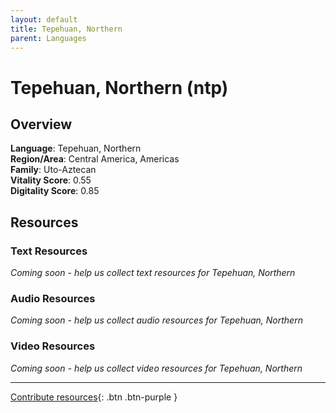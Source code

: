 ```yaml
---
layout: default
title: Tepehuan, Northern
parent: Languages
---
```


# Tepehuan, Northern (ntp)

## Overview

**Language**: Tepehuan, Northern  
**Region/Area**: Central America, Americas  
**Family**: Uto-Aztecan  
**Vitality Score**: 0.55  
**Digitality Score**: 0.85  

## Resources

### Text Resources
*Coming soon - help us collect text resources for Tepehuan, Northern*

### Audio Resources
*Coming soon - help us collect audio resources for Tepehuan, Northern*

### Video Resources
*Coming soon - help us collect video resources for Tepehuan, Northern*

---

[Contribute resources](https://fairtrain.github.io/){: .btn .btn-purple }
